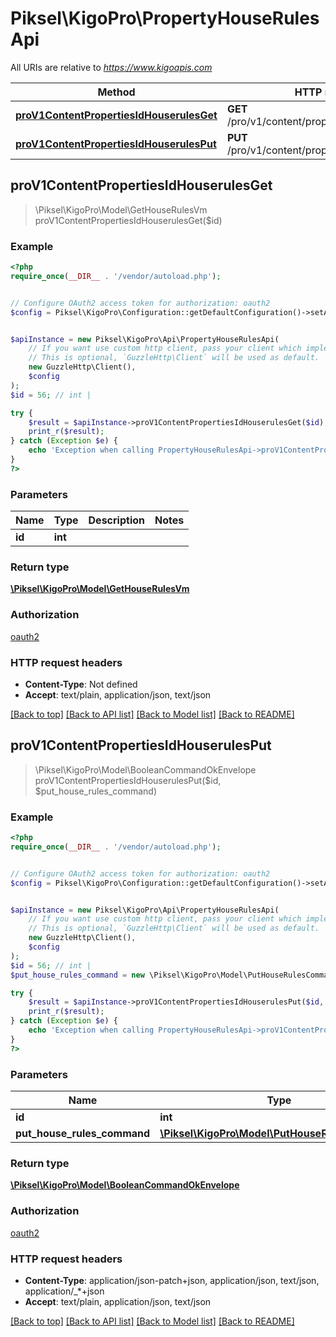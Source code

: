 # Piksel\KigoPro\PropertyHouseRulesApi

All URIs are relative to *https://www.kigoapis.com*

Method | HTTP request | Description
------------- | ------------- | -------------
[**proV1ContentPropertiesIdHouserulesGet**](PropertyHouseRulesApi.md#proV1ContentPropertiesIdHouserulesGet) | **GET** /pro/v1/content/properties/{id}/houserules | 
[**proV1ContentPropertiesIdHouserulesPut**](PropertyHouseRulesApi.md#proV1ContentPropertiesIdHouserulesPut) | **PUT** /pro/v1/content/properties/{id}/houserules | 



## proV1ContentPropertiesIdHouserulesGet

> \Piksel\KigoPro\Model\GetHouseRulesVm proV1ContentPropertiesIdHouserulesGet($id)



### Example

```php
<?php
require_once(__DIR__ . '/vendor/autoload.php');


// Configure OAuth2 access token for authorization: oauth2
$config = Piksel\KigoPro\Configuration::getDefaultConfiguration()->setAccessToken('YOUR_ACCESS_TOKEN');


$apiInstance = new Piksel\KigoPro\Api\PropertyHouseRulesApi(
    // If you want use custom http client, pass your client which implements `GuzzleHttp\ClientInterface`.
    // This is optional, `GuzzleHttp\Client` will be used as default.
    new GuzzleHttp\Client(),
    $config
);
$id = 56; // int | 

try {
    $result = $apiInstance->proV1ContentPropertiesIdHouserulesGet($id);
    print_r($result);
} catch (Exception $e) {
    echo 'Exception when calling PropertyHouseRulesApi->proV1ContentPropertiesIdHouserulesGet: ', $e->getMessage(), PHP_EOL;
}
?>
```

### Parameters


Name | Type | Description  | Notes
------------- | ------------- | ------------- | -------------
 **id** | **int**|  |

### Return type

[**\Piksel\KigoPro\Model\GetHouseRulesVm**](../Model/GetHouseRulesVm.md)

### Authorization

[oauth2](../../README.md#oauth2)

### HTTP request headers

- **Content-Type**: Not defined
- **Accept**: text/plain, application/json, text/json

[[Back to top]](#) [[Back to API list]](../../README.md#documentation-for-api-endpoints)
[[Back to Model list]](../../README.md#documentation-for-models)
[[Back to README]](../../README.md)


## proV1ContentPropertiesIdHouserulesPut

> \Piksel\KigoPro\Model\BooleanCommandOkEnvelope proV1ContentPropertiesIdHouserulesPut($id, $put_house_rules_command)



### Example

```php
<?php
require_once(__DIR__ . '/vendor/autoload.php');


// Configure OAuth2 access token for authorization: oauth2
$config = Piksel\KigoPro\Configuration::getDefaultConfiguration()->setAccessToken('YOUR_ACCESS_TOKEN');


$apiInstance = new Piksel\KigoPro\Api\PropertyHouseRulesApi(
    // If you want use custom http client, pass your client which implements `GuzzleHttp\ClientInterface`.
    // This is optional, `GuzzleHttp\Client` will be used as default.
    new GuzzleHttp\Client(),
    $config
);
$id = 56; // int | 
$put_house_rules_command = new \Piksel\KigoPro\Model\PutHouseRulesCommand(); // \Piksel\KigoPro\Model\PutHouseRulesCommand | 

try {
    $result = $apiInstance->proV1ContentPropertiesIdHouserulesPut($id, $put_house_rules_command);
    print_r($result);
} catch (Exception $e) {
    echo 'Exception when calling PropertyHouseRulesApi->proV1ContentPropertiesIdHouserulesPut: ', $e->getMessage(), PHP_EOL;
}
?>
```

### Parameters


Name | Type | Description  | Notes
------------- | ------------- | ------------- | -------------
 **id** | **int**|  |
 **put_house_rules_command** | [**\Piksel\KigoPro\Model\PutHouseRulesCommand**](../Model/PutHouseRulesCommand.md)|  | [optional]

### Return type

[**\Piksel\KigoPro\Model\BooleanCommandOkEnvelope**](../Model/BooleanCommandOkEnvelope.md)

### Authorization

[oauth2](../../README.md#oauth2)

### HTTP request headers

- **Content-Type**: application/json-patch+json, application/json, text/json, application/_*+json
- **Accept**: text/plain, application/json, text/json

[[Back to top]](#) [[Back to API list]](../../README.md#documentation-for-api-endpoints)
[[Back to Model list]](../../README.md#documentation-for-models)
[[Back to README]](../../README.md)

